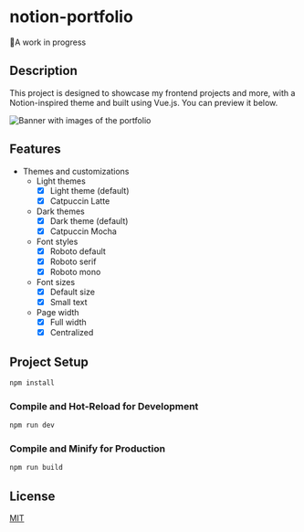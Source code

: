 # notion-portfolio
🐋A work in progress

## Description

This project is designed to showcase my frontend projects and more, with a Notion-inspired theme and built using Vue.js. You can preview it below.

![Banner with images of the portfolio](portfolio-banner.gif)

## Features

- Themes and customizations
  - Light themes
    - [x] Light theme (default)
    - [x] Catpuccin Latte
  - Dark themes
    - [x] Dark theme (default)
    - [x] Catpuccin Mocha
  - Font styles
    - [x] Roboto default
    - [x] Roboto serif
    - [x] Roboto mono
  - Font sizes
    - [x] Default size
    - [x] Small text
  - Page width
    - [x] Full width
    - [x] Centralized

## Project Setup

```sh
npm install
```

### Compile and Hot-Reload for Development

```sh
npm run dev
```

### Compile and Minify for Production

```sh
npm run build
```

## License

[MIT](https://choosealicense.com/licenses/mit/)